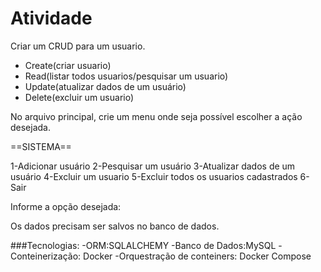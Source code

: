 # Atividade

Criar um  CRUD para um usuario.
- Create(criar usuario)
- Read(listar todos usuarios/pesquisar um usuario)
- Update(atualizar dados de um usuário)
- Delete(excluir um usuario)

No arquivo principal, crie um menu onde seja possível escolher a ação desejada.

==SISTEMA==

1-Adicionar usuário
2-Pesquisar um usuário
3-Atualizar dados de um usuário
4-Excluir um usuario
5-Excluir todos os usuarios cadastrados
6-Sair

Informe a opção desejada:

Os dados precisam ser salvos no banco de dados.

###Tecnologias:
    -ORM:SQLALCHEMY
    -Banco de Dados:MySQL
    -Conteinerização: Docker
    -Orquestração de conteiners: Docker Compose